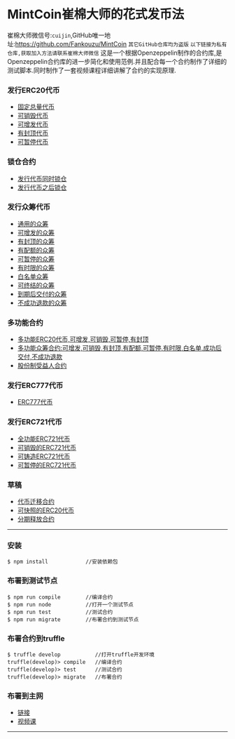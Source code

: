 # MintCoin崔棉大师的花式发币法

崔棉大师微信号:`cuijin`,GitHub唯一地址:https://github.com/Fankouzu/MintCoin `其它GitHub仓库均为盗版`
`以下链接为私有仓库,获取加入方法请联系崔棉大师微信`
这是一个根据Openzeppelin制作的合约库,是Openzeppelin合约库的进一步简化和使用范例.并且配合每一个合约制作了详细的测试脚本.同时制作了一套视频课程详细讲解了合约的实现原理.

### 发行ERC20代币
- [固定总量代币](https://github.com/Fankouzu/MintCoin/README/ERC20/ERC20FixedSupply.md)
- [可销毁代币](https://github.com/Fankouzu/MintCoin/README/ERC20/ERC20WithBurnable.md)
- [可增发代币](https://github.com/Fankouzu/MintCoin/README/ERC20/ERC20WithMintable.md)
- [有封顶代币](https://github.com/Fankouzu/MintCoin/README/ERC20/ERC20WithCapped.md)
- [可暂停代币](https://github.com/Fankouzu/MintCoin/README/ERC20/ERC20WithPausable.md)
### 锁仓合约
- [发行代币同时锁仓](https://github.com/Fankouzu/MintCoin/README/ERC20/IssueTokenWithTimelock.md)
- [发行代币之后锁仓](https://github.com/Fankouzu/MintCoin/README/ERC20/IssueTokenBeforeTimelock.md)
### 发行众筹代币
- [通用的众筹](https://github.com/Fankouzu/MintCoin/README/Crowdsale/AllowanceCrowdsale.md)
- [可增发的众筹](https://github.com/Fankouzu/MintCoin/README/Crowdsale/MintedCrowdsale.md)
- [有封顶的众筹](https://github.com/Fankouzu/MintCoin/README/Crowdsale/CappedCrowdsale.md)
- [有配额的众筹](https://github.com/Fankouzu/MintCoin/README/Crowdsale/IndividuallyCappedCrowdsale.md)
- [可暂停的众筹](https://github.com/Fankouzu/MintCoin/README/Crowdsale/PausableCrowdsale.md)
- [有时限的众筹](https://github.com/Fankouzu/MintCoin/README/Crowdsale/TimedCrowdsale.md)
- [白名单众筹](https://github.com/Fankouzu/MintCoin/README/Crowdsale/WhitelistCrowdsale.md)
- [可终结的众筹](https://github.com/Fankouzu/MintCoin/README/Crowdsale/FinalizableCrowdsale.md)
- [到期后交付的众筹](https://github.com/Fankouzu/MintCoin/README/Crowdsale/PostDeliveryCrowdsale.md)
- [不成功退款的众筹](https://github.com/Fankouzu/MintCoin/README/Crowdsale/RefundableCrowdsale.md)

### 多功能合约
- [多功能ERC20代币,可增发,可销毁,可暂停,有封顶](https://github.com/Fankouzu/MintCoin/README/Multi/ERC20MultiFunction.md)
- [多功能众筹合约:可增发,可销毁,有封顶,有配额,可暂停,有时限,白名单,成功后交付,不成功退款](https://github.com/Fankouzu/MintCoin/README/Multi/MultiFunctionCrowdsale.md)
- [股份制受益人合约](https://github.com/Fankouzu/MintCoin/README/Multi/CrowdsalePaymentSplitter.md)

### 发行ERC777代币
- [ERC777代币](https://github.com/Fankouzu/MintCoin/README/ERC777/ERC777Contract.md)

### 发行ERC721代币
- [全功能ERC721代币](https://github.com/Fankouzu/MintCoin/README/ERC721/ERC721Full.md)
- [可销毁的ERC721代币](https://github.com/Fankouzu/MintCoin/README/ERC721/ERC721Burnable.md)
- [可铸造ERC721代币](https://github.com/Fankouzu/MintCoin/README/ERC721/ERC721Mintable.md)
- [可暂停的ERC721代币](https://github.com/Fankouzu/MintCoin/README/ERC721/ERC721Pausable.md)

### 草稿
- [代币迁移合约](https://github.com/Fankouzu/MintCoin/README/Multi/ERC20Migrator.md)
- [可快照的ERC20代币](https://github.com/Fankouzu/MintCoin/README/Multi/ERC20WithSnapshot.md)
- [分期释放合约](https://github.com/Fankouzu/MintCoin/README/Multi/ERC20WithTokenVesting.md)

---
### 安装
```shell
$ npm install            //安装依赖包
```
### 布署到测试节点
```shell
$ npm run compile        //编译合约
$ npm run node           //打开一个测试节点
$ npm run test           //测试合约
$ npm run migrate        //布署合约到测试节点
```
### 布署合约到truffle
```shell
$ truffle develop           //打开truffle开发环境
truffle(develop)> compile   //编译合约
truffle(develop)> test      //测试合约
truffle(develop)> migrate   //布署合约
```
### 布署到主网 
- [链接](https://github.com/Fankouzu/smart-contract/tree/master/Solidity%20Lesson%2003) 
- [视频课](https://www.bilibili.com/video/BV1vJ41117ck/)
---


